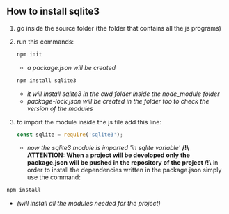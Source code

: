 ## How to install sqlite3

1. go inside the source folder (the folder that contains all the js programs)
2. run this commands: 
    ```bash
    npm init
    ``` 
    - *a package.json will be created*
    ```bash
    npm install sqlite3 
    ```

    - *it will install sqlite3 in the cwd folder inside the node_module folder*
    - *package-lock.json will be created in the folder too to check the version of the modules*
 3. to import the module inside the js file add this line:
    
    ```js 
    const sqlite = require('sqlite3');
    ```
    - *now the sqlite3 module is imported 'in sqlite variable'*
**/!\ ATTENTION: When a project will be developed only the package.json will be pushed in the repository of the project /!\\**
in order to install the dependencies written in the package.json 
simply use the command:
```bash
npm install 
```
* *(will install all the modules needed for the project)*

